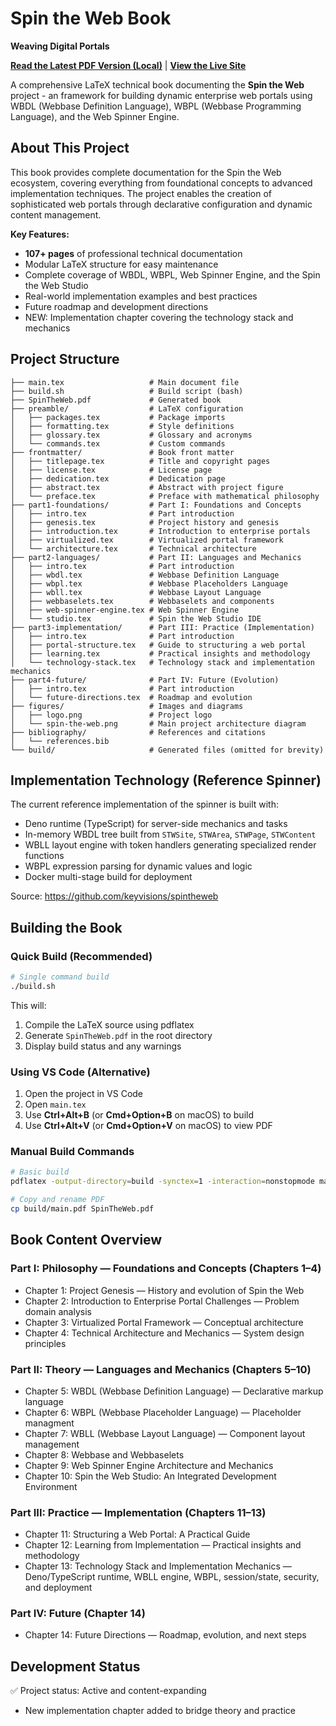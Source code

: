 # Spin the Web Book

**Weaving Digital Portals**

[**Read the Latest PDF Version (Local)**](SpinTheWeb.pdf) | [**View the Live Site**](https://keyvisions.github.io/spintheweb-book/)

A comprehensive LaTeX technical book documenting the **Spin the Web** project -
an framework for building dynamic enterprise web portals using WBDL
(Webbase Definition Language), WBPL (Webbase Programming Language), and the Web
Spinner Engine.

## About This Project

This book provides complete documentation for the Spin the Web ecosystem,
covering everything from foundational concepts to advanced implementation
techniques. The project enables the creation of sophisticated web portals
through declarative configuration and dynamic content management.

**Key Features:**

- **107+ pages** of professional technical documentation
- Modular LaTeX structure for easy maintenance
- Complete coverage of WBDL, WBPL, Web Spinner Engine, and the Spin the Web
  Studio
- Real-world implementation examples and best practices
- Future roadmap and development directions
- NEW: Implementation chapter covering the technology stack and mechanics

## Project Structure

```
├── main.tex                   # Main document file
├── build.sh                   # Build script (bash)
├── SpinTheWeb.pdf             # Generated book
├── preamble/                  # LaTeX configuration
│   ├── packages.tex           # Package imports
│   ├── formatting.tex         # Style definitions
│   ├── glossary.tex           # Glossary and acronyms
│   └── commands.tex           # Custom commands
├── frontmatter/               # Book front matter
│   ├── titlepage.tex          # Title and copyright pages
│   ├── license.tex            # License page
│   ├── dedication.tex         # Dedication page
│   ├── abstract.tex           # Abstract with project figure
│   └── preface.tex            # Preface with mathematical philosophy
├── part1-foundations/         # Part I: Foundations and Concepts
│   ├── intro.tex              # Part introduction
│   ├── genesis.tex            # Project history and genesis
│   ├── introduction.tex       # Introduction to enterprise portals
│   ├── virtualized.tex        # Virtualized portal framework
│   └── architecture.tex       # Technical architecture
├── part2-languages/           # Part II: Languages and Mechanics
│   ├── intro.tex              # Part introduction
│   ├── wbdl.tex               # Webbase Definition Language
│   ├── wbpl.tex               # Webbase Placeholders Language
│   ├── wbll.tex               # Webbase Layout Language
│   ├── webbaselets.tex        # Webbaselets and components
│   ├── web-spinner-engine.tex # Web Spinner Engine
│   └── studio.tex             # Spin the Web Studio IDE
├── part3-implementation/      # Part III: Practice (Implementation)
│   ├── intro.tex              # Part introduction
│   ├── portal-structure.tex   # Guide to structuring a web portal
│   ├── learning.tex           # Practical insights and methodology
│   └── technology-stack.tex   # Technology stack and implementation mechanics
├── part4-future/              # Part IV: Future (Evolution)
│   ├── intro.tex              # Part introduction
│   └── future-directions.tex  # Roadmap and evolution
├── figures/                   # Images and diagrams
│   ├── logo.png               # Project logo
│   └── spin-the-web.png       # Main project architecture diagram
├── bibliography/              # References and citations
│   └── references.bib
└── build/                     # Generated files (omitted for brevity)
```

## Implementation Technology (Reference Spinner)

The current reference implementation of the spinner is built with:

- Deno runtime (TypeScript) for server-side mechanics and tasks
- In-memory WBDL tree built from `STWSite`, `STWArea`, `STWPage`, `STWContent`
- WBLL layout engine with token handlers generating specialized render functions
- WBPL expression parsing for dynamic values and logic
- Docker multi-stage build for deployment

Source: https://github.com/keyvisions/spintheweb

## Building the Book

### Quick Build (Recommended)

```bash
# Single command build
./build.sh
```

This will:

1. Compile the LaTeX source using pdflatex
2. Generate `SpinTheWeb.pdf` in the root directory
3. Display build status and any warnings

### Using VS Code (Alternative)

1. Open the project in VS Code
2. Open `main.tex`
3. Use **Ctrl+Alt+B** (or **Cmd+Option+B** on macOS) to build
4. Use **Ctrl+Alt+V** (or **Cmd+Option+V** on macOS) to view PDF

### Manual Build Commands

```bash
# Basic build
pdflatex -output-directory=build -synctex=1 -interaction=nonstopmode main.tex

# Copy and rename PDF
cp build/main.pdf SpinTheWeb.pdf
```

## Book Content Overview

### Part I: Philosophy — Foundations and Concepts (Chapters 1–4)

- Chapter 1: Project Genesis — History and evolution of Spin the Web
- Chapter 2: Introduction to Enterprise Portal Challenges — Problem domain
  analysis
- Chapter 3: Virtualized Portal Framework — Conceptual architecture
- Chapter 4: Technical Architecture and Mechanics — System design principles

### Part II: Theory — Languages and Mechanics (Chapters 5–10)

- Chapter 5: WBDL (Webbase Definition Language) — Declarative markup language
- Chapter 6: WBPL (Webbase Placeholder Language) — Placeholder managment
- Chapter 7: WBLL (Webbase Layout Language) — Component layout management
- Chapter 8: Webbase and Webbaselets
- Chapter 9: Web Spinner Engine Architecture and Mechanics
- Chapter 10: Spin the Web Studio: An Integrated Development Environment

### Part III: Practice — Implementation (Chapters 11–13)

- Chapter 11: Structuring a Web Portal: A Practical Guide
- Chapter 12: Learning from Implementation — Practical insights and methodology
- Chapter 13: Technology Stack and Implementation Mechanics — Deno/TypeScript
  runtime, WBLL engine, WBPL, session/state, security, and deployment

### Part IV: Future (Chapter 14)

- Chapter 14: Future Directions — Roadmap, evolution, and next steps

## Development Status

✅ Project status: Active and content-expanding

- New implementation chapter added to bridge theory and practice
